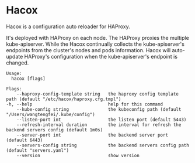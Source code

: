 # Hacox

Hacox is a configuration auto reloader for HAProxy.

It's deployed with HAProxy on each node. The HAProxy proxies the multiple kube-apiserver. While the Hacox continually collects the kube-apiserver's endpoints from the cluster's nodes and pods information. Hacox will auto-update HAProxy's configuration when the kube-apiserver's endpoint is changed.

```
Usage:
  hacox [flags]

Flags:
    --haproxy-config-template string   the haproxy config template path (default "/etc/hacox/haproxy.cfg.tmpl")
-h, --help                             help for this command
    --kube-config string               the kubeconfig path (default "/Users/wangtengfei/.kube/config")
    --listen-port int                  the listen port (default 5443)
    --refresh-interval duration        the interval for refresh the backend servers config (default 1m0s)
    --server-port int                  the backend server port (default 6443)
    --servers-config string            the backend servers config path (default "servers.yaml")
    --version                          show version
```